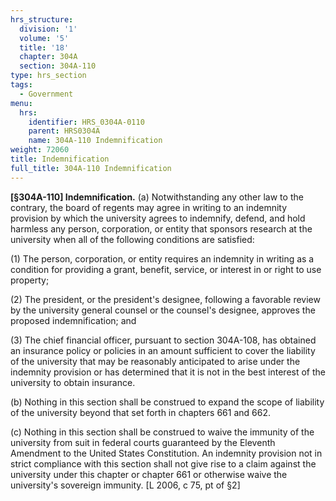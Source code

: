 ```yaml
---
hrs_structure:
  division: '1'
  volume: '5'
  title: '18'
  chapter: 304A
  section: 304A-110
type: hrs_section
tags:
  - Government
menu:
  hrs:
    identifier: HRS_0304A-0110
    parent: HRS0304A
    name: 304A-110 Indemnification
weight: 72060
title: Indemnification
full_title: 304A-110 Indemnification
---
```

**[§304A-110] Indemnification.** (a) Notwithstanding any other law to the contrary, the board of regents may agree in writing to an indemnity provision by which the university agrees to indemnify, defend, and hold harmless any person, corporation, or entity that sponsors research at the university when all of the following conditions are satisfied:

(1) The person, corporation, or entity requires an indemnity in writing as a condition for providing a grant, benefit, service, or interest in or right to use property;

(2) The president, or the president's designee, following a favorable review by the university general counsel or the counsel's designee, approves the proposed indemnification; and

(3) The chief financial officer, pursuant to section 304A-108, has obtained an insurance policy or policies in an amount sufficient to cover the liability of the university that may be reasonably anticipated to arise under the indemnity provision or has determined that it is not in the best interest of the university to obtain insurance.

(b) Nothing in this section shall be construed to expand the scope of liability of the university beyond that set forth in chapters 661 and 662.

(c) Nothing in this section shall be construed to waive the immunity of the university from suit in federal courts guaranteed by the Eleventh Amendment to the United States Constitution. An indemnity provision not in strict compliance with this section shall not give rise to a claim against the university under this chapter or chapter 661 or otherwise waive the university's sovereign immunity. [L 2006, c 75, pt of §2]